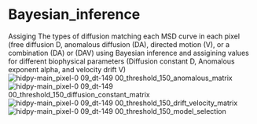 # Bayesian_inference
Assiging The types of diffusion matching each MSD curve in each pixel (free diffusion D, anomalous diffusion (DA), directed motion (V), or a combination (DA) or (DAV) using Bayesian inference and assigining values for different biophysical parameters (Diffusion constant D, Anomalous exponent alpha, and velocity drift V)
![hidpy-main_pixel-0 09_dt-149 00_threshold_150_anomalous_matrix](https://github.com/huRashidy/Bayesian_inference/assets/56107521/76b59823-75bc-4691-8064-b1b28e3a01b3)
![hidpy-main_pixel-0 09_dt-149 00_threshold_150_diffusion_constant_matrix](https://github.com/huRashidy/Bayesian_inference/assets/56107521/a2c44757-b1dc-4b26-be72-8fc72b98f116)
![hidpy-main_pixel-0 09_dt-149 00_threshold_150_drift_velocity_matrix](https://github.com/huRashidy/Bayesian_inference/assets/56107521/71a92ee1-abdf-45b5-8092-bb4ec7e3d070)
![hidpy-main_pixel-0 09_dt-149 00_threshold_150_model_selection](https://github.com/huRashidy/Bayesian_inference/assets/56107521/fa879212-f897-47f9-8622-8bad6604497c)

